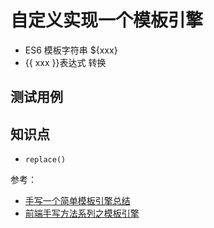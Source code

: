 # 自定义实现一个模板引擎

- ES6 模板字符串 ${xxx}
- {{ xxx }}表达式 转换

## 测试用例

## 知识点

- `replace()`

参考：

- [手写一个简单模板引擎总结](https://www.jianshu.com/p/c192cc7f3c0f)
- [前端手写方法系列之模板引擎](https://juejin.cn/post/6885974740519878664)

